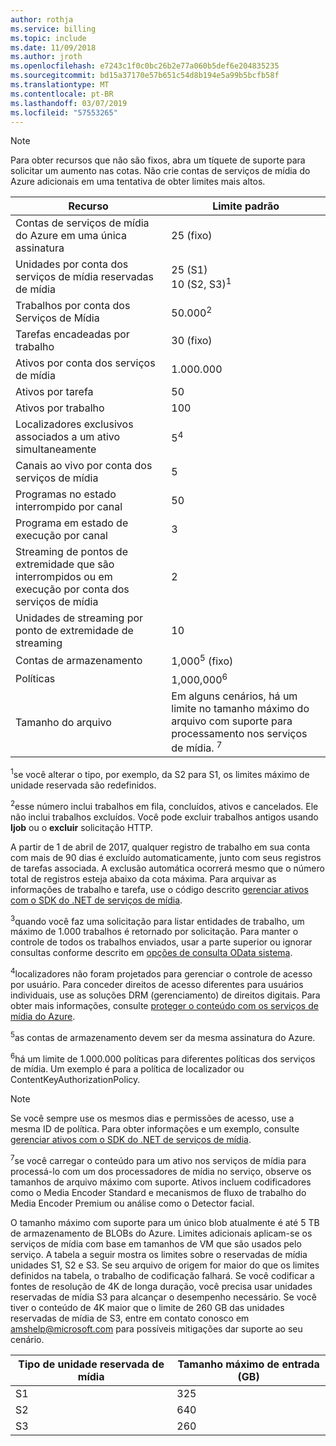 ```yaml
---
author: rothja
ms.service: billing
ms.topic: include
ms.date: 11/09/2018
ms.author: jroth
ms.openlocfilehash: e7243c1f0c0bc26b2e77a060b5def6e204835235
ms.sourcegitcommit: bd15a37170e57b651c54d8b194e5a99b5bcfb58f
ms.translationtype: MT
ms.contentlocale: pt-BR
ms.lasthandoff: 03/07/2019
ms.locfileid: "57553265"
---
```

>[!NOTE]
>Para obter recursos que não são fixos, abra um tíquete de suporte para solicitar um aumento nas cotas. Não crie contas de serviços de mídia do Azure adicionais em uma tentativa de obter limites mais altos.

| Recurso | Limite padrão | 
| --- | --- | 
| Contas de serviços de mídia do Azure em uma única assinatura | 25 (fixo) |
| Unidades por conta dos serviços de mídia reservadas de mídia |25 (S1)<br/>10 (S2, S3)<sup>1</sup> | 
| Trabalhos por conta dos Serviços de Mídia | 50.000<sup>2</sup> |
| Tarefas encadeadas por trabalho | 30 (fixo) |
| Ativos por conta dos serviços de mídia | 1.000.000|
| Ativos por tarefa | 50 |
| Ativos por trabalho | 100 |
| Localizadores exclusivos associados a um ativo simultaneamente | 5<sup>4</sup> |
| Canais ao vivo por conta dos serviços de mídia |5|
| Programas no estado interrompido por canal  |50|
| Programa em estado de execução por canal  |3|
| Streaming de pontos de extremidade que são interrompidos ou em execução por conta dos serviços de mídia|2|
| Unidades de streaming por ponto de extremidade de streaming |10 |
| Contas de armazenamento | 1,000<sup>5</sup> (fixo) |
| Políticas | 1,000,000<sup>6</sup> |
| Tamanho do arquivo| Em alguns cenários, há um limite no tamanho máximo do arquivo com suporte para processamento nos serviços de mídia. <sup>7</sup> |

<sup>1</sup>se você alterar o tipo, por exemplo, da S2 para S1, os limites máximo de unidade reservada são redefinidos.

<sup>2</sup>esse número inclui trabalhos em fila, concluídos, ativos e cancelados. Ele não inclui trabalhos excluídos. Você pode excluir trabalhos antigos usando **Ijob** ou o **excluir** solicitação HTTP.

A partir de 1 de abril de 2017, qualquer registro de trabalho em sua conta com mais de 90 dias é excluído automaticamente, junto com seus registros de tarefas associada. A exclusão automática ocorrerá mesmo que o número total de registros esteja abaixo da cota máxima. Para arquivar as informações de trabalho e tarefa, use o código descrito [gerenciar ativos com o SDK do .NET de serviços de mídia](../articles/media-services/previous/media-services-dotnet-manage-entities.md).

<sup>3</sup>quando você faz uma solicitação para listar entidades de trabalho, um máximo de 1.000 trabalhos é retornado por solicitação. Para manter o controle de todos os trabalhos enviados, usar a parte superior ou ignorar consultas conforme descrito em [opções de consulta OData sistema](https://msdn.microsoft.com/library/gg309461.aspx).

<sup>4</sup>localizadores não foram projetados para gerenciar o controle de acesso por usuário. Para conceder direitos de acesso diferentes para usuários individuais, use as soluções DRM (gerenciamento) de direitos digitais. Para obter mais informações, consulte [proteger o conteúdo com os serviços de mídia do Azure](../articles/media-services/previous/media-services-content-protection-overview.md).

<sup>5</sup>as contas de armazenamento devem ser da mesma assinatura do Azure.

<sup>6</sup>há um limite de 1.000.000 políticas para diferentes políticas dos serviços de mídia. Um exemplo é para a política de localizador ou ContentKeyAuthorizationPolicy. 

>[!NOTE]
> Se você sempre use os mesmos dias e permissões de acesso, use a mesma ID de política. Para obter informações e um exemplo, consulte [gerenciar ativos com o SDK do .NET de serviços de mídia](../articles/media-services/previous/media-services-dotnet-manage-entities.md#limit-access-policies).

<sup>7</sup>se você carregar o conteúdo para um ativo nos serviços de mídia para processá-lo com um dos processadores de mídia no serviço, observe os tamanhos de arquivo máximo com suporte. Ativos incluem codificadores como o Media Encoder Standard e mecanismos de fluxo de trabalho do Media Encoder Premium ou análise como o Detector facial.

O tamanho máximo com suporte para um único blob atualmente é até 5 TB de armazenamento de BLOBs do Azure. Limites adicionais aplicam-se os serviços de mídia com base em tamanhos de VM que são usados pelo serviço. A tabela a seguir mostra os limites sobre o reservadas de mídia unidades S1, S2 e S3. Se seu arquivo de origem for maior do que os limites definidos na tabela, o trabalho de codificação falhará. Se você codificar a fontes de resolução de 4K de longa duração, você precisa usar unidades reservadas de mídia S3 para alcançar o desempenho necessário. Se você tiver o conteúdo de 4K maior que o limite de 260 GB das unidades reservadas de mídia de S3, entre em contato conosco em amshelp@microsoft.com para possíveis mitigações dar suporte ao seu cenário.

| Tipo de unidade reservada de mídia | Tamanho máximo de entrada (GB)| 
| --- | --- | 
|S1 | 325|
|S2 | 640|
|S3 | 260|
